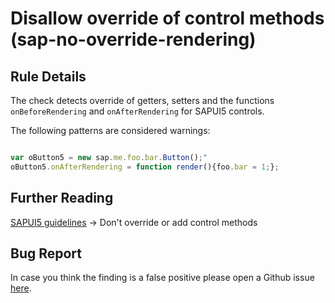 # Disallow override of control methods (sap-no-override-rendering)

## Rule Details

The check detects override of getters, setters and the functions `onBeforeRendering` and `onAfterRendering` for SAPUI5 controls.

The following patterns are considered warnings:

```js

var oButton5 = new sap.me.foo.bar.Button();"
oButton5.onAfterRendering = function render(){foo.bar = 1;};

```

## Further Reading

[SAPUI5 guidelines](http://veui5infra.dhcp.wdf.sap.corp:8080/demokit/#docs/guide/030fcd14963048218488048f407f8f34.html) -> Don't override or add control methods

## Bug Report

In case you think the finding is a false positive please open a Github issue [here](https://github.wdf.sap.corp/S4FIORI-CD/fiori.pipeline/issues).
